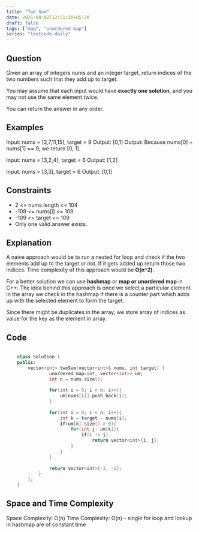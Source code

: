 ```yaml
---
title: "Two Sum"
date: 2021-08-02T12:51:20+05:30
draft: false 
tags: ["map", "unordered map"]
series: "leetcode-daily" 
---
```


## Question

Given an array of integers nums and an integer target, return indices of the two numbers such that they add up to target.

You may assume that each input would have __exactly one solution__, and you may not use the same element twice.

You can return the answer in any order.

## Examples

Input: nums = [2,7,11,15], target = 9
Output: [0,1]
Output: Because nums[0] + nums[1] == 9, we return [0, 1].

Input: nums = [3,2,4], target = 6
Output: [1,2]

Input: nums = [3,3], target = 6
Output: [0,1]

## Constraints

* 2 <= nums.length <= 104
* -109 <= nums[i] <= 109
* -109 <= target <= 109
* Only one valid answer exists.

## Explanation

A naive approach would be to run a nested for loop and check if the two elements add up to the target or not. If it gets added up return those two indices. Time complexity of this approach would be __O(n^2)__. 

For a better solution we can use __hashmap__ or __map or unordered map__ in C++. The idea behind this approach is once we select a particular element in the array we check in the hashmap if there is a counter part which adds up with the selected element to form the target. 

Since there might be duplicates in the array, we store array of indices as value for the key as the element in array.
   
## Code

```cpp
	
	class Solution {
	public:
    	vector<int> twoSum(vector<int>& nums, int target) {
				unordered_map<int, vector<int>> um;
				int n = nums.size();
				
				for(int i = 0; i < n; i++){
					um[nums[i]].push_back(i);    
				}
				
				for(int i = 0; i < n; i++){
					int k = target - nums[i];
					if(um[k].size() > 0){
						for(int j: um[k]){
							if(i != j)
								return vector<int>{i, j};
						}
					}
				}
				
				return vector<int>{-1, -1};
			}
		};
	}

```

## Space and Time Complexity

Space Complexity: O(n) 
Time Complexity: O(n) - single for loop and lookup in hashmap are of constant time
